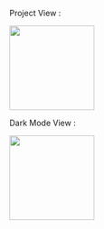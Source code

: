 Project View :

<img src="https://github.com/user-attachments/assets/fd5c0f34-2708-43ad-987b-fa8d67cdd3e7" width="150" />

Dark Mode View : 

<img src="https://github.com/user-attachments/assets/7fb3eab8-2b97-47c3-8b28-df54b79f9a59" width="150" />
